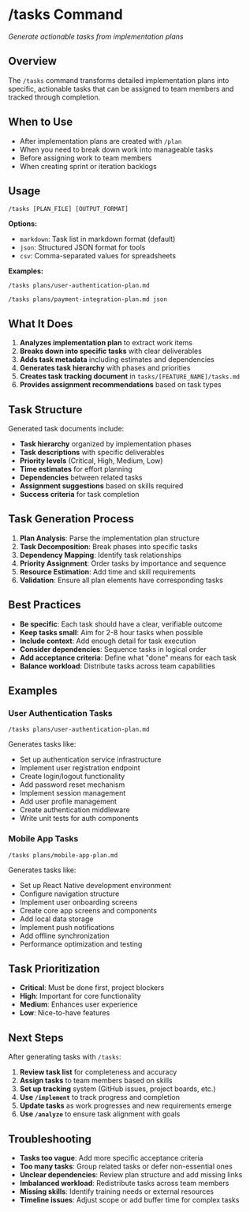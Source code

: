 # /tasks Command
*Generate actionable tasks from implementation plans*

## Overview
The `/tasks` command transforms detailed implementation plans into specific, actionable tasks that can be assigned to team members and tracked through completion.

## When to Use
- After implementation plans are created with `/plan`
- When you need to break down work into manageable tasks
- Before assigning work to team members
- When creating sprint or iteration backlogs

## Usage
```
/tasks [PLAN_FILE] [OUTPUT_FORMAT]
```

**Options:**
- `markdown`: Task list in markdown format (default)
- `json`: Structured JSON format for tools
- `csv`: Comma-separated values for spreadsheets

**Examples:**
```
/tasks plans/user-authentication-plan.md
```

```
/tasks plans/payment-integration-plan.md json
```

## What It Does
1. **Analyzes implementation plan** to extract work items
2. **Breaks down into specific tasks** with clear deliverables
3. **Adds task metadata** including estimates and dependencies
4. **Generates task hierarchy** with phases and priorities
5. **Creates task tracking document** in `tasks/[FEATURE_NAME]/tasks.md`
6. **Provides assignment recommendations** based on task types

## Task Structure
Generated task documents include:
- **Task hierarchy** organized by implementation phases
- **Task descriptions** with specific deliverables
- **Priority levels** (Critical, High, Medium, Low)
- **Time estimates** for effort planning
- **Dependencies** between related tasks
- **Assignment suggestions** based on skills required
- **Success criteria** for task completion

## Task Generation Process
1. **Plan Analysis**: Parse the implementation plan structure
2. **Task Decomposition**: Break phases into specific tasks
3. **Dependency Mapping**: Identify task relationships
4. **Priority Assignment**: Order tasks by importance and sequence
5. **Resource Estimation**: Add time and skill requirements
6. **Validation**: Ensure all plan elements have corresponding tasks

## Best Practices
- **Be specific**: Each task should have a clear, verifiable outcome
- **Keep tasks small**: Aim for 2-8 hour tasks when possible
- **Include context**: Add enough detail for task execution
- **Consider dependencies**: Sequence tasks in logical order
- **Add acceptance criteria**: Define what "done" means for each task
- **Balance workload**: Distribute tasks across team capabilities

## Examples

### User Authentication Tasks
```
/tasks plans/user-authentication-plan.md
```

Generates tasks like:
- Set up authentication service infrastructure
- Implement user registration endpoint
- Create login/logout functionality
- Add password reset mechanism
- Implement session management
- Add user profile management
- Create authentication middleware
- Write unit tests for auth components

### Mobile App Tasks
```
/tasks plans/mobile-app-plan.md
```

Generates tasks like:
- Set up React Native development environment
- Configure navigation structure
- Implement user onboarding screens
- Create core app screens and components
- Add local data storage
- Implement push notifications
- Add offline synchronization
- Performance optimization and testing

## Task Prioritization
- **Critical**: Must be done first, project blockers
- **High**: Important for core functionality
- **Medium**: Enhances user experience
- **Low**: Nice-to-have features

## Next Steps
After generating tasks with `/tasks`:
1. **Review task list** for completeness and accuracy
2. **Assign tasks** to team members based on skills
3. **Set up tracking** system (GitHub issues, project boards, etc.)
4. **Use `/implement`** to track progress and completion
5. **Update tasks** as work progresses and new requirements emerge
6. **Use `/analyze`** to ensure task alignment with goals

## Troubleshooting
- **Tasks too vague**: Add more specific acceptance criteria
- **Too many tasks**: Group related tasks or defer non-essential ones
- **Unclear dependencies**: Review plan structure and add missing links
- **Imbalanced workload**: Redistribute tasks across team members
- **Missing skills**: Identify training needs or external resources
- **Timeline issues**: Adjust scope or add buffer time for complex tasks